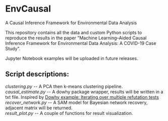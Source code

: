 # EnvCausal
A Causal Inference Framework for Environmental Data Analysis

This repository contains all the data and custom Python scripts to reproduce the results in the paper "Machine Learning–Aided Causal Inference Framework for Environmental Data Analysis: A COVID-19 Case Study".

Jupyter Notebook examples will be uploaded in future releases.

## Script descriptions:
  _clustering.py_ -- A PCA then k-means clustering pipeline.</br>
  _causal_estimate.py_ -- A dowhy package wrapper, results will be written in a txt file. Inspired by [Dowhy example: Iterating over multiple refutation tests](https://github.com/microsoft/dowhy/blob/master/docs/source/example_notebooks/dowhy_refuter_notebook.ipynb)</br>
  _recover_network.py_ -- A SAM model for Bayesian network recovery, adjacent matrix will be returned.  </br>
  _result_plot.py_ -- A couple of functions for result visualization.</br>
